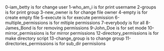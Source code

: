0-iam_betty is for change user
1-who_am_i is for print username
2-groups is for print group
3-new_owner is for change file owner
4-empty is for create empty file
5-execute is for execute permission
6-multiple_permissions is for mltiple permissions
7-everybody is for all
8-James_Bond is for removing permissions
9-John_Doe is for set mode
10-mirror_permissions is for mirror permissions
12-directory_permissions is for make directory script
13-change_group is to change group
11-directories_permissions is for sub_dir permisiions
